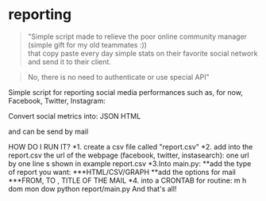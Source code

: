 reporting
=========


>"Simple script made to  relieve the poor online community manager
>(simple gift for my old teammates :))  
>that copy paste every day simple stats on their favorite social network and send it to their client.

>No, there is no need to authenticate or use special API" 

Simple script for reporting social media performances such as, for now, Facebook, Twitter, Instagram:

Convert social metrics into:
JSON
HTML

and can be send by mail

HOW DO I RUN IT?
*1. create a csv file called "report.csv"
*2. add into the report.csv the url of the webpage (facebook, twitter, instasearch): one url by one line s shown in example report.csv
*3.Into main.py: 
**add the type of report you want:
***HTML/CSV/GRAPH
**add the options for mail
***FROM, TO , TITLE OF THE MAIL
*4. into a CRONTAB for routine:
m h  dom mon dow python report/main.py 
And that's all!



